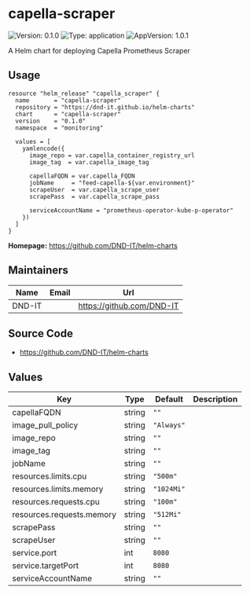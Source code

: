# capella-scraper

![Version: 0.1.0](https://img.shields.io/badge/Version-0.1.0-informational?style=flat-square) ![Type: application](https://img.shields.io/badge/Type-application-informational?style=flat-square) ![AppVersion: 1.0.1](https://img.shields.io/badge/AppVersion-1.0.1-informational?style=flat-square)

A Helm chart for deploying Capella Prometheus Scraper

## Usage

```hcl
resource "helm_release" "capella_scraper" {
  name       = "capella-scraper"
  repository = "https://dnd-it.github.io/helm-charts"
  chart      = "capella-scraper"
  version    = "0.1.0"
  namespace  = "monitoring"

  values = [
    yamlencode({
      image_repo = var.capella_container_registry_url
      image_tag  = var.capella_image_tag

      capellaFQDN = var.capella_FQDN
      jobName     = "feed-capella-${var.environment}"
      scrapeUser  = var.capella_scrape_user
      scrapePass  = var.capella_scrape_pass

      serviceAccountName = "prometheus-operator-kube-p-operator"
    })
  ]
}
```
**Homepage:** <https://github.com/DND-IT/helm-charts>

## Maintainers

| Name | Email | Url |
| ---- | ------ | --- |
| DND-IT |  | <https://github.com/DND-IT> |

## Source Code

* <https://github.com/DND-IT/helm-charts>

## Values

| Key | Type | Default | Description |
|-----|------|---------|-------------|
| capellaFQDN | string | `""` |  |
| image_pull_policy | string | `"Always"` |  |
| image_repo | string | `""` |  |
| image_tag | string | `""` |  |
| jobName | string | `""` |  |
| resources.limits.cpu | string | `"500m"` |  |
| resources.limits.memory | string | `"1024Mi"` |  |
| resources.requests.cpu | string | `"100m"` |  |
| resources.requests.memory | string | `"512Mi"` |  |
| scrapePass | string | `""` |  |
| scrapeUser | string | `""` |  |
| service.port | int | `8080` |  |
| service.targetPort | int | `8080` |  |
| serviceAccountName | string | `""` |  |
